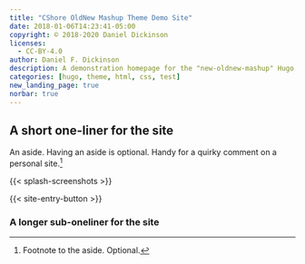 ```yaml
---
title: "CShore OldNew Mashup Theme Demo Site"
date: 2018-01-06T14:23:41-05:00
copyright: © 2018-2020 Daniel Dickinson
licenses:
  - CC-BY-4.0
author: Daniel F. Dickinson
description: A demonstration homepage for the "new-oldnew-mashup" Hugo theme
categories: [hugo, theme, html, css, test]
new_landing_page: true
norbar: true
---
```


## A short one-liner for the site

An aside. Having an aside is optional. Handy for a quirky comment on a personal site.[^1]

{{< splash-screenshots >}}

{{< site-entry-button >}}

### A longer sub-oneliner for the site

[^1]: Footnote to the aside. Optional.
